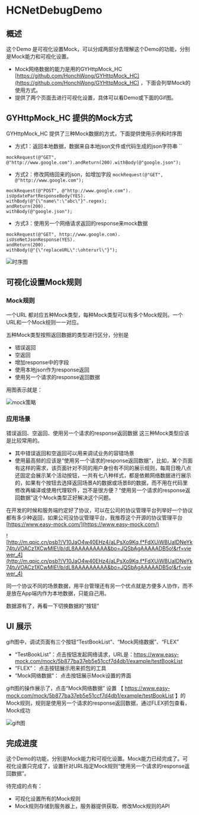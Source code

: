 # HCNetDebugDemo

## 概述
这个Demo 是可视化设置Mock，可以分成两部分去理解这个Demo的功能，分别是Mock能力和可视化设置。
 - Mock网络数据的能力是用的GYHttpMock_HC [https://github.com/HonchWong/GYHttpMock_HC](https://github.com/HonchWong/GYHttpMock_HC) ，下面会列举Mock的使用方式。
 - 提供了两个页面去进行可视化设置，具体可以看Demo或下面的Gif图。

## GYHttpMock_HC 提供的Mock方式

GYHttpMock_HC 提供了三种Mock数据的方式，下面提供使用示例和时序图

- 方式1：返回本地数据，数据来自本地json文件或代码生成的json字符串 ``

```objc
mockRequest(@"GET", @"http://www.google.com").andReturn(200).withBody(@"google.json");
```

- 方式2：修改网络回来的json，如增加字段 `mockRequest(@"GET", @"http://www.google.com");`

```objc
mockRequest(@"POST", @"http://www.google.com").
isUpdatePartResponseBody(YES).
withBody(@"{\"name\":\"abc\"}".regex);
andReturn(200).
withBody(@"google.json");
```

- 方式3：使用另一个网络请求返回的response来mock数据

```objc
mockRequest(@"GET", http://www.google.com).
isUseNetJsonResponse(YES).
andReturn(200).
withBody(@"{\"replaceURL\":\ohterurl\"}");
```

![时序图](http://m.qpic.cn/psb?/V10JaO4w40EHz4/Rr2Xq1p5g3ZN82Bh*0sezyTSpNQpSFjI6CJLhq5cCBw!/b/dC4BAAAAAAAA&bo=YAIeAwAAAAADB10!&rf=viewer_4)


## 可视化设置Mock规则

### Mock规则
一个URL 都对应五种Mock类型，每种Mock类型可以有多个Mock规则。一个URL和一个Mock规则一一对应。

五种Mock类型按照返回数据的类型进行区分，分别是 
- 错误返回
- 空返回
- 增加response中的字段
- 使用本地json作为response返回
- 使用另一个请求的response返回数据

用图表示就是：

![mock策略](http://m.qpic.cn/psb?/V10JaO4w40EHz4/*TuvFOzK5zB1rHAa4EdQHem55cT2cnbvs0EkPlSg398!/b/dLYAAAAAAAAA&bo=wQMeAwAAAAADB*0!&rf=viewer_4)

### 应用场景
错误返回、空返回、使用另一个请求的response返回数据 这三种Mock类型应该是比较常用的。

- 其中错误返回和空返回可以用来调试业务的容错场景
- 使用最高频的应该是“使用另一个请求的response返回数据”，比如，某个页面有这样的需求，该页面针对不同的用户身份有不同的展示规则，每周日晚八点还固定会展示某个活动按钮，一共有七八种样式，都是依赖网络数据进行展示的，如果有个按钮去选择返回场景A的数据或场景B的数据，而不用在代码里修改再编译或使用代理软件，岂不是很方便？“使用另一个请求的response返回数据”这个Mock类型正好解决这个问题。

在开发的时候和服务端约定好了协议，可以在公司的协议管理平台列举好一个协议都有多少种返回，如果公司没协议管理平台，我推荐这个开源的协议管理平台 [https://www.easy-mock.com/](https://www.easy-mock.com/)

![http://m.qpic.cn/psb?/V10JaO4w40EHz4/aLPsXo9Kq.f*FdXUiWBUaIDNeYk74tuVOACz1XCwMIE!/b/dL8AAAAAAAAA&bo=JQSbAgAAAAADB5o!&rf=viewer_4](http://m.qpic.cn/psb?/V10JaO4w40EHz4/aLPsXo9Kq.f*FdXUiWBUaIDNeYk74tuVOACz1XCwMIE!/b/dL8AAAAAAAAA&bo=JQSbAgAAAAADB5o!&rf=viewer_4)

同一个协议不同的场景数据，用平台管理还有另一个优点就是方便多人协作，而不是放在App端内作为本地数据，只能自己用。

数据源有了，再看一下切换数据的“按钮”

## UI 展示

gift图中，调试页面有三个按钮“TestBookList”、“Mock网络数据”、“FLEX”

- “TestBookList”：点击按钮发起网络请求，URL是：https://www.easy-mock.com/mock/5b877ba37eb5e51ccf7d4db1/example/testBookList
- “FLEX”： 点击按钮展示用来抓包的工具
- “Mock网络数据”： 点击按钮展示Mock设置的界面

gift图的操作展示了，点击“Mock网络数据” 设置 【 https://www.easy-mock.com/mock/5b877ba37eb5e51ccf7d4db1/example/testBookList 】的Mock规则，规则是使用另一个请求的response返回数据，通过FLEX抓包查看，Mock成功

![gift图](https://github.com/HonchWong/imageSrc/blob/master/gif/teseNetMock.gif?raw=true)

## 完成进度

这个Demo的功能，分别是Mock能力和可视化设置。Mock能力已经完成了。可视化设置只完成了，设置针对URL指定Mock规则“使用另一个请求的response返回数据”。

待完成的点有：
- 可视化设置所有的Mock规则
- Mock规则存储到服务器上，服务器提供获取、修改Mock规则的API

